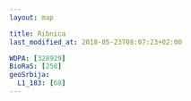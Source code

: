 ```yaml
---
layout: map

title: Ribnica
last_modified_at: 2018-05-23T08:07:23+02:00

WDPA: [328929]
BioRaS: [258]
geoSrbija:
  L1_183: [68]
---
```


